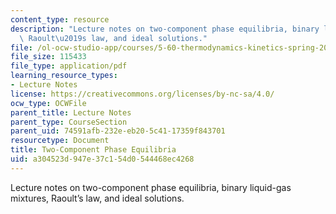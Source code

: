 ```yaml
---
content_type: resource
description: "Lecture notes on two-component phase equilibria, binary liquid-gas mixtures,\
  \ Raoult\u2019s law, and ideal solutions."
file: /ol-ocw-studio-app/courses/5-60-thermodynamics-kinetics-spring-2008/a304523d947e37c154d0544468ec4268_lec_20.pdf
file_size: 115433
file_type: application/pdf
learning_resource_types:
- Lecture Notes
license: https://creativecommons.org/licenses/by-nc-sa/4.0/
ocw_type: OCWFile
parent_title: Lecture Notes
parent_type: CourseSection
parent_uid: 74591afb-232e-eb20-5c41-17359f843701
resourcetype: Document
title: Two-Component Phase Equilibria
uid: a304523d-947e-37c1-54d0-544468ec4268
---
```

Lecture notes on two-component phase equilibria, binary liquid-gas mixtures, Raoult’s law, and ideal solutions.